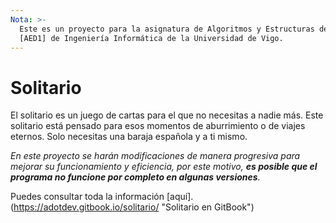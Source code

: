 ```yaml
---
Nota: >-
  Este es un proyecto para la asignatura de Algoritmos y Estructuras de Datos 1
  [AED1] de Ingeniería Informática de la Universidad de Vigo.
---
```


# Solitario

El solitario es un juego de cartas para el que no necesitas a nadie más. Este solitario está pensado para esos momentos de aburrimiento o de viajes eternos. Solo necesitas una baraja española y a ti mismo.

_En este proyecto se harán modificaciones de manera progresiva para mejorar su funcionamiento y eficiencia, por este motivo, **es posible que el programa no funcione por completo en algunas versiones**._

Puedes consultar toda la información [aquí].(https://adotdev.gitbook.io/solitario/ "Solitario en GitBook")
